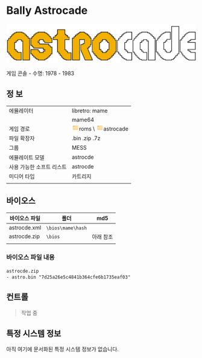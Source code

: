 # Bally Astrocade

![](title.svg)

게임 콘솔 - 수명: 1978 - 1983


## 정 보

|||
|---|---|
| 에뮬레이터 | libretro: mame |
|  | mame64 |
| 게임 경로 | ![](../icon.png)roms \ ![](../icon.png)astrocade |
| 파일 확장자 | .bin .zip .7z |
| 그룹 | MESS |
| 에뮬레이트 모델 | astrocde |
| 사용 가능한 소프트 리스트 | astrocde |
| 미디어 타입 | 카트리지 |
|||


## 바이오스

| 바이오스 파일 | 폴더 | md5 |
|---|---|---|
| astrocde.xml | `\bios\mame\hash` |  |
| astrocde.zip | `\bios` | 아래 참조 |
|||


### 바이오스 파일 내용

```
astrocde.zip
- astro.bin "7d25a26e5c4841b364cfe6b1735eaf03"
```


## 컨트롤

> 작업 중


## 특정 시스템 정보

아직 여기에 문서화된 특정 시스템 정보가 없습니다.